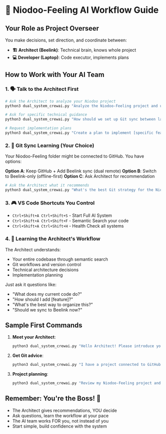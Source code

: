 # 🎯 Niodoo-Feeling AI Workflow Guide

## Your Role as Project Overseer

You make decisions, set direction, and coordinate between:
- **🏗️ Architect (Beelink)**: Technical brain, knows whole project
- **💻 Developer (Laptop)**: Code executor, implements plans

## How to Work with Your AI Team

### 1. 🗣️ Talk to the Architect First
```bash
# Ask the Architect to analyze your Niodoo project
python3 dual_system_crewai.py "Analyze the Niodoo-Feeling project and understand its current state"

# Ask for specific technical guidance
python3 dual_system_crewai.py "How should we set up Git sync between laptop and Beelink for this project?"

# Request implementation plans
python3 dual_system_crewai.py "Create a plan to implement [specific feature] in the Niodoo project"
```

### 2. 🔄 Git Sync Learning (Your Choice)
Your Niodoo-Feeling folder might be connected to GitHub. You have options:

**Option A**: Keep GitHub + Add Beelink sync (dual remote)
**Option B**: Switch to Beelink-only (offline-first)
**Option C**: Ask Architect for recommendation

```bash
# Ask the Architect what it recommends
python3 dual_system_crewai.py "What's the best Git strategy for the Niodoo project? Should we keep GitHub or go full offline with Beelink?"
```

### 3. 🎮 VS Code Shortcuts You Control
- `Ctrl+Shift+A Ctrl+Shift+S` - Start Full AI System
- `Ctrl+Shift+A Ctrl+Shift+F` - Semantic Search your code
- `Ctrl+Shift+A Ctrl+Shift+H` - Health Check all systems

### 4. 🤖 Learning the Architect's Workflow

The Architect understands:
- Your entire codebase through semantic search
- Git workflows and version control
- Technical architecture decisions
- Implementation planning

Just ask it questions like:
- "What does my current code do?"
- "How should I add [feature]?"
- "What's the best way to organize this?"
- "Should we sync to Beelink now?"

## Sample First Commands

1. **Meet your Architect**:
   ```bash
   python3 dual_system_crewai.py "Hello Architect! Please introduce yourself and analyze the Niodoo-Feeling project structure."
   ```

2. **Get Git advice**:
   ```bash
   python3 dual_system_crewai.py "I have a project connected to GitHub. Should I switch to our Beelink Git system or use both?"
   ```

3. **Project planning**:
   ```bash
   python3 dual_system_crewai.py "Review my Niodoo-Feeling project and suggest the next development priorities."
   ```

## Remember: You're the Boss! 👑

- The Architect gives recommendations, YOU decide
- Ask questions, learn the workflow at your pace
- The AI team works FOR you, not instead of you
- Start simple, build confidence with the system